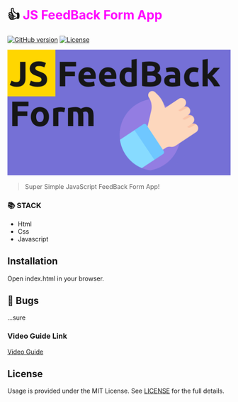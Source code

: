 # 👍 <span style="color:magenta">JS FeedBack Form App</span>


[![GitHub version](https://img.shields.io/badge/version-v1.0.0-blue.svg)](https://github.com/yilber/readme-boilerplate)
[![License](https://img.shields.io/github/license/yilber/readme-boilerplate.svg)](https://github.com/Yilber/readme-boilerplate/blob/master/LICENSE)


<!-- ## Background -->

![image](./front.png)

> Super Simple JavaScript FeedBack Form App!

### 📚 STACK
- Html
- Css
- Javascript


## Installation

Open index.html in your browser.


## 🐛 Bugs

...sure

### Video Guide Link
    
[Video Guide](https://youtu.be/L5tHfO1RgMk)

## License

Usage is provided under the MIT License. See [LICENSE](https://github.com/Yilber/readme-boilerplate/blob/master/LICENSE) for the full details.
